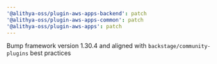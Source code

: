 ```yaml
---
'@alithya-oss/plugin-aws-apps-backend': patch
'@alithya-oss/plugin-aws-apps-common': patch
'@alithya-oss/plugin-aws-apps': patch
---
```


Bump framework version 1.30.4 and aligned with `backstage/community-plugins` best practices
